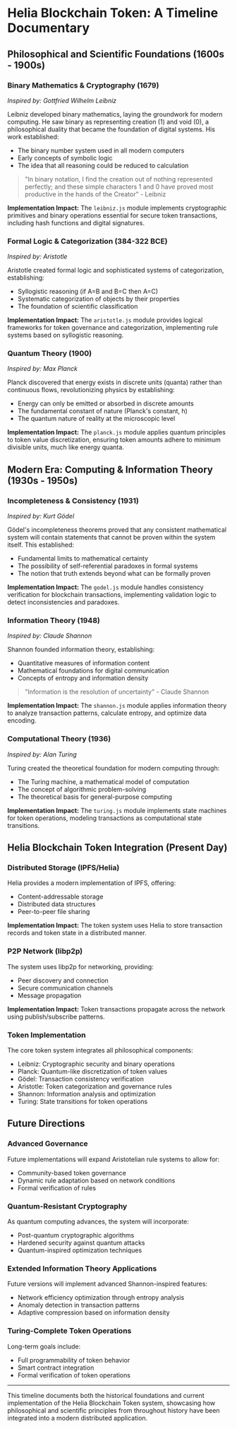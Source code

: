 # Helia Blockchain Token: A Timeline Documentary

## Philosophical and Scientific Foundations (1600s - 1900s)

### Binary Mathematics & Cryptography (1679)
*Inspired by: Gottfried Wilhelm Leibniz*

Leibniz developed binary mathematics, laying the groundwork for modern computing. He saw binary as representing creation (1) and void (0), a philosophical duality that became the foundation of digital systems. His work established:

- The binary number system used in all modern computers
- Early concepts of symbolic logic
- The idea that all reasoning could be reduced to calculation

> "In binary notation, I find the creation out of nothing represented perfectly; and these simple characters 1 and 0 have proved most productive in the hands of the Creator" - Leibniz

**Implementation Impact:** The `leibniz.js` module implements cryptographic primitives and binary operations essential for secure token transactions, including hash functions and digital signatures.

### Formal Logic & Categorization (384-322 BCE)
*Inspired by: Aristotle*

Aristotle created formal logic and sophisticated systems of categorization, establishing:

- Syllogistic reasoning (if A=B and B=C then A=C)
- Systematic categorization of objects by their properties
- The foundation of scientific classification

**Implementation Impact:** The `aristotle.js` module provides logical frameworks for token governance and categorization, implementing rule systems based on syllogistic reasoning.

### Quantum Theory (1900)
*Inspired by: Max Planck*

Planck discovered that energy exists in discrete units (quanta) rather than continuous flows, revolutionizing physics by establishing:

- Energy can only be emitted or absorbed in discrete amounts
- The fundamental constant of nature (Planck's constant, h)
- The quantum nature of reality at the microscopic level

**Implementation Impact:** The `planck.js` module applies quantum principles to token value discretization, ensuring token amounts adhere to minimum divisible units, much like energy quanta.

## Modern Era: Computing & Information Theory (1930s - 1950s)

### Incompleteness & Consistency (1931)
*Inspired by: Kurt Gödel*

Gödel's incompleteness theorems proved that any consistent mathematical system will contain statements that cannot be proven within the system itself. This established:

- Fundamental limits to mathematical certainty
- The possibility of self-referential paradoxes in formal systems
- The notion that truth extends beyond what can be formally proven

**Implementation Impact:** The `godel.js` module handles consistency verification for blockchain transactions, implementing validation logic to detect inconsistencies and paradoxes.

### Information Theory (1948)
*Inspired by: Claude Shannon*

Shannon founded information theory, establishing:

- Quantitative measures of information content
- Mathematical foundations for digital communication
- Concepts of entropy and information density

> "Information is the resolution of uncertainty" - Claude Shannon

**Implementation Impact:** The `shannon.js` module applies information theory to analyze transaction patterns, calculate entropy, and optimize data encoding.

### Computational Theory (1936)
*Inspired by: Alan Turing*

Turing created the theoretical foundation for modern computing through:

- The Turing machine, a mathematical model of computation
- The concept of algorithmic problem-solving
- The theoretical basis for general-purpose computing

**Implementation Impact:** The `turing.js` module implements state machines for token operations, modeling transactions as computational state transitions.

## Helia Blockchain Token Integration (Present Day)

### Distributed Storage (IPFS/Helia)
Helia provides a modern implementation of IPFS, offering:

- Content-addressable storage
- Distributed data structures
- Peer-to-peer file sharing

**Implementation Impact:** The token system uses Helia to store transaction records and token state in a distributed manner.

### P2P Network (libp2p)
The system uses libp2p for networking, providing:

- Peer discovery and connection
- Secure communication channels
- Message propagation

**Implementation Impact:** Token transactions propagate across the network using publish/subscribe patterns.

### Token Implementation
The core token system integrates all philosophical components:

- Leibniz: Cryptographic security and binary operations
- Planck: Quantum-like discretization of token values
- Gödel: Transaction consistency verification
- Aristotle: Token categorization and governance rules
- Shannon: Information analysis and optimization
- Turing: State transitions for token operations

## Future Directions

### Advanced Governance
Future implementations will expand Aristotelian rule systems to allow for:

- Community-based token governance
- Dynamic rule adaptation based on network conditions
- Formal verification of rules

### Quantum-Resistant Cryptography
As quantum computing advances, the system will incorporate:

- Post-quantum cryptographic algorithms
- Hardened security against quantum attacks
- Quantum-inspired optimization techniques

### Extended Information Theory Applications
Future versions will implement advanced Shannon-inspired features:

- Network efficiency optimization through entropy analysis
- Anomaly detection in transaction patterns
- Adaptive compression based on information density

### Turing-Complete Token Operations
Long-term goals include:

- Full programmability of token behavior
- Smart contract integration
- Formal verification of token operations

---

This timeline documents both the historical foundations and current implementation of the Helia Blockchain Token system, showcasing how philosophical and scientific principles from throughout history have been integrated into a modern distributed application.
